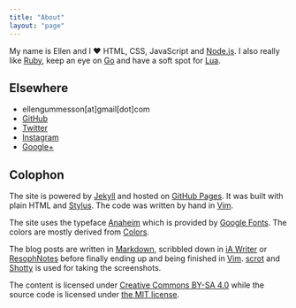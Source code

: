 ```yaml
---
title: "About"
layout: "page"
---
```


My name is Ellen and I &hearts; HTML, CSS, JavaScript and
[Node.js](http://nodejs.org/). I also really like
[Ruby](http://www.ruby-lang.org/), keep an eye on [Go](http://golang.org/) and
have a soft spot for [Lua](http://www.lua.org/).

## Elsewhere

- ellengummesson[at]gmail[dot]com
- [GitHub](https://github.com/gummesson)
- [Twitter](https://twitter.com/pratnarkoman)
- [Instagram](http://instagram.com/pratnarkoman/)
- [Google+](https://plus.google.com/108569513108478415869)

## Colophon

The site is powered by [Jekyll](http://www.jekyllrb.com/) and hosted on [GitHub
Pages](http://pages.github.com/). It was built with plain HTML and
[Stylus](http://learnboost.github.io/stylus/). The code was written by hand in
[Vim](http://www.vim.org/).

The site uses the typeface
[Anaheim](http://www.google.com/webfonts/specimen/Anaheim)
which is provided by [Google Fonts](http://www.google.com/fonts). The colors are
mostly derived from [Colors](http://clrs.cc/).

The blog posts are written in
[Markdown](http://daringfireball.net/projects/markdown/), scribbled down in [iA
Writer](http://www.iawriter.com/) or
[ResophNotes](http://resoph.com/ResophNotes/Welcome.html) before finally ending
up and being finished in [Vim](http://www.vim.org/).
[scrot](http://freecode.com/projects/scrot) and
[Shotty](http://shotty.devs-on.net/en/Overview.aspx) is used for taking the
screenshots.

The content is licensed under [Creative Commons BY-SA
4.0](http://creativecommons.org/licenses/by-sa/4.0/) while the source code is
licensed under [the MIT license](http://opensource.org/licenses/MIT).
